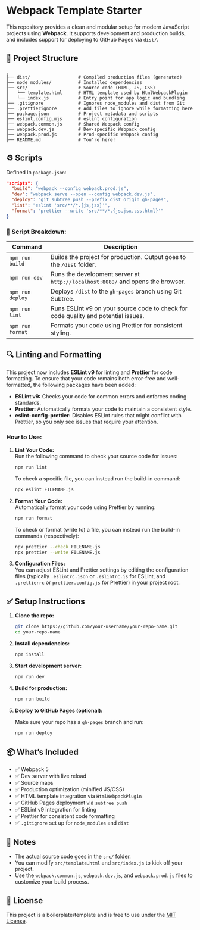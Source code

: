 # Webpack Template Starter

This repository provides a clean and modular setup for modern JavaScript projects using **Webpack**. It supports development and production builds, and includes support for deploying to GitHub Pages via `dist/`.

## 📁 Project Structure

```
.
├── dist/                  # Compiled production files (generated)
├── node_modules/          # Installed dependencies
├── src/                   # Source code (HTML, JS, CSS)
│   └── template.html      # HTML template used by HtmlWebpackPlugin
│   └── index.js           # Entry point for app logic and bundling
├── .gitignore             # Ignores node_modules and dist from Git
├── .prettierignore        # Add files to ignore while formatting here
├── package.json           # Project metadata and scripts
├── eslint.config.mjs      # eslint configuration
├── webpack.common.js      # Shared Webpack config
├── webpack.dev.js         # Dev-specific Webpack config
├── webpack.prod.js        # Prod-specific Webpack config
├── README.md              # You're here!
```

## ⚙️ Scripts

Defined in `package.json`:

```json
"scripts": {
  "build": "webpack --config webpack.prod.js",
  "dev": "webpack serve --open --config webpack.dev.js",
  "deploy": "git subtree push --prefix dist origin gh-pages",
  "lint": "eslint 'src/**/*.{js,jsx}'",
  "format": "prettier --write 'src/**/*.{js,jsx,css,html}'"
}
```

### 🔧 Script Breakdown:

| Command          | Description                                                                                  |
|------------------|----------------------------------------------------------------------------------------------|
| `npm run build`  | Builds the project for production. Output goes to the `/dist` folder.                         |
| `npm run dev`    | Runs the development server at `http://localhost:8080/` and opens the browser.               |
| `npm run deploy` | Deploys `/dist` to the `gh-pages` branch using Git Subtree.                                  |
| `npm run lint`   | Runs ESLint v9 on your source code to check for code quality and potential issues.             |
| `npm run format` | Formats your code using Prettier for consistent styling.                                      |

## 🔍 Linting and Formatting

This project now includes **ESLint v9** for linting and **Prettier** for code formatting. To ensure that your code remains both error-free and well-formatted, the following packages have been added:

- **ESLint v9:** Checks your code for common errors and enforces coding standards.
- **Prettier:** Automatically formats your code to maintain a consistent style.
- **eslint-config-prettier:** Disables ESLint rules that might conflict with Prettier, so you only see issues that require your attention.

### How to Use:

1. **Lint Your Code:**  
   Run the following command to check your source code for issues:
   ```bash
   npm run lint
   ```
   To check a specific file, you can instead run the build-in command:
   ```bash
   npx eslint FILENAME.js
   ```

2. **Format Your Code:**  
   Automatically format your code using Prettier by running:
   ```bash
   npm run format
   ```
   To check or format (write to) a file, you can instead run the build-in commands (respectively):
   ```bash
   npx prettier --check FILENAME.js
   npx prettier --write FILENAME.js
   ```


3. **Configuration Files:**  
   You can adjust ESLint and Prettier settings by editing the configuration files (typically `.eslintrc.json` or `.eslintrc.js` for ESLint, and `.prettierrc` or `prettier.config.js` for Prettier) in your project root.

## ✅ Setup Instructions

1. **Clone the repo:**

   ```bash
   git clone https://github.com/your-username/your-repo-name.git
   cd your-repo-name
   ```

2. **Install dependencies:**

   ```bash
   npm install
   ```

3. **Start development server:**

   ```bash
   npm run dev
   ```

4. **Build for production:**

   ```bash
   npm run build
   ```

5. **Deploy to GitHub Pages (optional):**

   Make sure your repo has a `gh-pages` branch and run:

   ```bash
   npm run deploy
   ```

## 📦 What’s Included

- ✅ Webpack 5
- ✅ Dev server with live reload
- ✅ Source maps
- ✅ Production optimization (minified JS/CSS)
- ✅ HTML template integration via `HtmlWebpackPlugin`
- ✅ GitHub Pages deployment via `subtree push`
- ✅ ESLint v9 integration for linting
- ✅ Prettier for consistent code formatting
- ✅ `.gitignore` set up for `node_modules` and `dist`

## 🧠 Notes

- The actual source code goes in the `src/` folder.
- You can modify `src/template.html` and `src/index.js` to kick off your project.
- Use the `webpack.common.js`, `webpack.dev.js`, and `webpack.prod.js` files to customize your build process.

## 📝 License

This project is a boilerplate/template and is free to use under the [MIT License](LICENSE).
